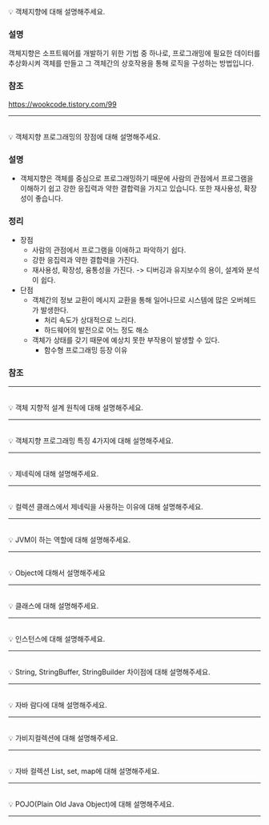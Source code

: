 <br>
💡 객체지향에 대해 설명해주세요.

### 설명

객체지향은 소프트웨어를 개발하기 위한 기법 중 하나로, 프로그래밍에 필요한 데이터를 추상화시켜 객체를 만들고 그 객체간의 상호작용을 통해 로직을 구성하는 방법입니다.

### 참조
https://wookcode.tistory.com/99

---
<br>
💡 객체지향 프로그래밍의 장점에 대해 설명해주세요.

### 설명
- 객체지향은 객체를 중심으로 프로그래밍하기 때문에 사람의 관점에서 프로그램을 이해하기 쉽고 강한 응집력과 약한 결합력을 가지고 있습니다. 또한 재사용성, 확장성이 좋습니다.
### 정리
- 장점
  - 사람의 관점에서 프로그램을 이애하고 파악하기 쉽다.
  - 강한 응집력과 약한 결합력을 가진다.
  - 재사용성, 확장성, 융통성을 가진다.
  -> 디버깅과 유지보수의 용이, 설계와 분석이 쉽다.
- 단점
  - 객체간의 정보 교환이 메시지 교환을 통해 일어나므로 시스템에 많은 오버헤드가 발생한다.
    - 처리 속도가 상대적으로 느리다.
    - 하드웨어의 발전으로 어느 정도 해소
  - 객체가 상태를 갖기 때문에 예상치 못한 부작용이 발생할 수 있다.
    - 함수형 프로그래밍 등장 이유
### 참조

---
<br>
💡 객체 지향적 설계 원칙에 대해 설명해주세요.

---
<br>
💡 객체지향 프로그래밍 특징 4가지에 대해 설명해주세요.

---
<br>
💡 제네릭에 대해 설명해주세요.

---
<br>
💡 컬렉션 클래스에서 제네릭을 사용하는 이유에 대해 설명해주세요.

---
<br>
💡 JVM이 하는 역할에 대해 설명해주세요.

---
<br>
💡 Object에 대해서 설명해주세요

---
<br>
💡 클래스에 대해 설명해주세요.

---
<br>
💡 인스턴스에 대해 설명해주세요.

---
<br>
💡 String, StringBuffer, StringBuilder 차이점에 대해 설명해주세요.

---
<br>
💡 자바 람다에 대해 설명해주세요.

---
<br>
💡 가비지컬렉션에 대해 설명해주세요.

---
<br>
💡 자바 컬렉션 List, set, map에 대해 설명해주세요.

---
<br>
💡 POJO(Plain Old Java Object)에 대해 설명해주세요.

---
<br>
